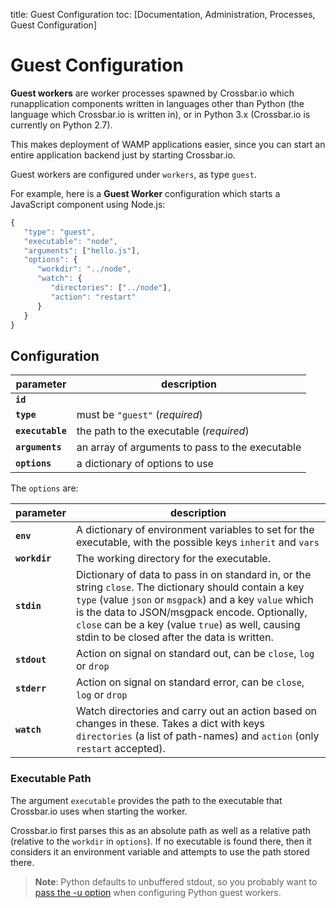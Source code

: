 title: Guest Configuration
toc: [Documentation, Administration, Processes, Guest Configuration]

# Guest Configuration

**Guest workers** are worker processes spawned by Crossbar.io which runapplication components written in languages other than Python (the language which Crossbar.io is written in), or in Python 3.x (Crossbar.io is currently on Python 2.7).

This makes deployment of WAMP applications easier, since you can start an entire application backend just by starting Crossbar.io.

Guest workers are configured under `workers`, as type `guest`.

For example, here is a **Guest Worker** configuration which starts a JavaScript component using Node.js:

```javascript
{
   "type": "guest",
   "executable": "node",
   "arguments": ["hello.js"],
   "options": {
      "workdir": "../node",
      "watch": {
         "directories": ["../node"],
         "action": "restart"
      }
   }
}
```



## Configuration

parameter | description
---|---
**`id`** |
**`type`** | must be `"guest"` (*required*)
**`executable`** | the path to the executable (*required*)
**`arguments`** | an array of arguments to pass to the executable
**`options`** | a dictionary of options to use

The `options` are:

parameter | description
---|---
**`env`** | A dictionary of environment variables to set for the executable, with the possible keys `inherit` and `vars`
**`workdir`** |  The working directory for the executable.
**`stdin`** | Dictionary of data to pass in on standard in, or the string `close`. The dictionary should contain a key `type` (value `json` or `msgpack`) and a key `value` which is the data to JSON/msgpack encode. Optionally, `close` can be a key (value `true`) as well, causing stdin to be closed after the data is written.
**`stdout`** | Action on signal on standard out, can be `close`, `log` or `drop`
**`stderr`** | Action on signal on standard error, can be `close`, `log` or `drop`
**`watch`** |  Watch directories and carry out an action based on changes in these. Takes a dict with keys `directories` (a list of path-names) and `action` (only `restart` accepted).

### Executable Path

The argument `executable` provides the path to the executable that Crossbar.io uses when starting the worker.

Crossbar.io first parses this as an absolute path as well as a relative path (relative to the `workdir` in `options`). If no executable is found there, then it considers it an environment variable and attempts to use the path stored there.

> **Note**: Python defaults to unbuffered stdout, so you probably want to [pass the -u option](https://docs.python.org/3/using/cmdline.html#cmdoption-u) when configuring Python guest workers.